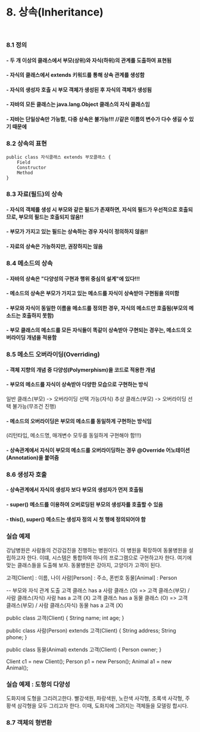 # 8. 상속(Inheritance)<br><br>

### 8.1 정의 
#### - 두 개 이상의 클래스에서 부모(상위)와 자식(하위)의 관계를 도출하여 표현됨
#### - 자식의 클래스에서 extends 키워드를 통해 상속 관계를 생성함
#### - 자식의 생성자 호출 시 부모 객체가 생성된 후 자식의 객체가 생성됨
#### - 자바의 모든 클래스는 java.lang.Object 클래스의 자식 클래스임
#### - 자바는 단일상속만 가능함, 다중 상속은 불가능!!! 	//같은 이름의 변수가 다수 생길 수 있기 때문에

### 8.2 상속의 표현
	public class 자식클래스 extends 부모클래스 {
		Field
		Constructor
		Method
	}

### 8.3 자료(필드)의 상속
#### - 자식의 객체를 생성 시 부모와 같은 필드가 존재하면, 자식의 필드가 우선적으로 호출되므로, 부모의 필드는 호출되지 않음!!
#### - 부모가 가지고 있는 필드는 상속하는 경우 자식이 정의하지 않음!!
#### - 자료의 상속은 가능하지만, 권장하지는 않음

### 8.4 메소드의 상속
#### - 자바의 상속은 "다양성의 구현과 행위 중심의 설계"에 있다!!!
#### - 메소드의 상속은 부모가 가지고 있는 메소드를 자식이 상속받아 구현됨을 의미함
#### - 부모와 자식이 동일한 이름을 메소드를 정의한 경우, 자식의 메소드만 호출됨(부모의 메소드는 호출하지 못함)
#### - 부모 클래스의 메소드를 모든 자식들이 똑같이 상속받아 구현되는 경우는, 메소드의 오버라이딩 개념을 적용함

### 8.5 메소드 오버라이딩(Overriding)
#### - 객체 지향의 개념 중 다양성(Polymerphism)을 코드로 적용한 개념
#### - 부모의 메소드를 자식이 상속받아 다양한 모습으로 구현하는 방식
  일반 클래스(부모) -> 오버라이딩 선택 가능(자식)
  추상 클래스(부모) -> 오버라이딩 선택 불가능(무조건 진행)
#### - 메소드의 오버라이딩은 부모의 메소드를 동일하게 구현하는 방식임
  (리턴타입, 메소드명, 매개변수 모두를 동일하게 구현해야 함!!!)
#### - 상속관계에서 자식이 부모의 메소드를 오버라이딩하는 경우 @Override 어노테이션(Annotation)을 붙여줌

### 8.6 생성자 호출
#### - 상속관계에서 자식의 생성자 보다 부모의 생성자가 먼저 호출됨
#### - super() 메소드를 이용하여 오버로딩된 부모의 생성자를 호출할 수 있음
#### - this(), super() 메소드는 생성자 정의 시 첫 행에 정의되어야 함


### 실습 예제
강남병원은 사람들의 건강검진을 진행하는 병원이다. 이 병원을 확장하여 동물병원을
설립하고자 한다. 이떄, 시스템은 통합하여 하나의 프로그램으로 구현하고자 한다.
여기에 맞는 클래스들을 도출해 보자. 동물병원은 강아지, 고양이가 고객이 된다.

고객[Client] : 이름, 나이
사람[Person] : 주소, 폰번호
동물[Animal] : Person

-- 부모와 자식 관계 도출
고객 클래스 has a 사람 클래스 (O) => 고객 클래스(부모) / 사람 클래스(자식)
사람 has a 고객 (X) 
고객 클래스 has a 동물 클래스 (O) => 고객 클래스(부모) / 사람 클래스(자식)
동물 has a 고객 (X) 

public class 고객(Client) {
	String name;
	int age;
}

public class 사람(Person) extends 고객(Client) {
	String address;
	String phone;
}

public class 동물(Animal) extends 고객(Client) {
	Person owner;
}

Client c1 = new Client();
Person p1 = new Person();
Animal a1 = new Animal();


### 실습 예제 : 도형의 다양성
도화지에 도형을 그리려고한다.
빨강색원, 파랑색원, 노란색 사각형, 초록색 사각형, 주황색 삼각형을 모두 그리고자 한다.
이때, 도화지에 그려지는 객체들을 모델링 합시다.

### 8.7 객체의 형변환



